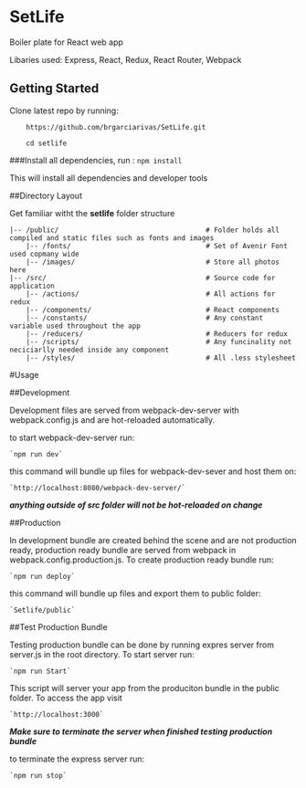 # SetLife

Boiler plate for React web app

Libaries used: Express, React, Redux, React Router, Webpack


## Getting Started

Clone latest repo by running:

```
	https://github.com/brgarciarivas/SetLife.git

	cd setlife
```	

###Install all dependencies, run : `npm install` 

This will install all dependencies and developer tools

##Directory Layout

Get familiar witht the **setlife** folder structure

```
|-- /public/                                    # Folder holds all compiled and static files such as fonts and images
	|-- /fonts/									# Set of Avenir Font used copmany wide
	|-- /images/								# Store all photos here
|-- /src/										# Source code for application
	|-- /actions/								# All actions for redux 
	|-- /components/							# React components
	|-- /constants/								# Any constant variable used throughout the app
	|-- /reducers/								# Reducers for redux
	|-- /scripts/								# Any funcinality not neciciarlly needed inside any component
	|-- /styles/								# All .less stylesheet
```

#Usage

##Development

Development files are served from webpack-dev-server with webpack.config.js and are hot-reloaded automatically.

to start webpack-dev-server run:

	`npm run dev`

this command will bundle up files for webpack-dev-sever and host them on: 

	`http://localhost:8080/webpack-dev-server/`

**_anything outside of src folder will not be hot-reloaded on change_**

##Production	

In development bundle are created behind the scene and are not production ready, production ready bundle are served from webpack in webpack.config.production.js. To create production ready bundle run: 

	`npm run deploy`

this command will bundle up files and export them to public folder:

	`Setlife/public`

##Test Production Bundle

Testing production bundle can be done by running expres server from server.js in the root directory. To start server run:

	`npm run Start`

This script will server your app from the produciton bundle in the public folder. To access the app visit 

	`http://localhost:3000`

**_Make sure to terminate the server when finished testing production bundle_**

to terminate the express server run:

	`npm run stop`







